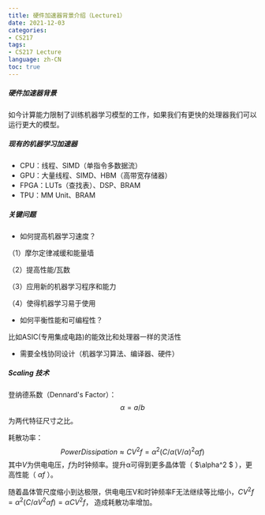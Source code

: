 ```yaml
---
title: 硬件加速器背景介绍（Lecture1）
date: 2021-12-03
categories:
- CS217
tags:
- CS217 Lecture
language: zh-CN
toc: true
---
```


##### 硬件加速器背景

​	如今计算能力限制了训练机器学习模型的工作，如果我们有更快的处理器我们可以运行更大的模型。

##### 现有的机器学习加速器

- CPU：线程、SIMD（单指令多数据流）
- GPU：大量线程、SIMD、HBM（高带宽存储器）
- FPGA：LUTs（查找表）、DSP、BRAM
- TPU：MM Unit、BRAM

<!--more-->

##### 关键问题

- 如何提高机器学习速度？

（1）摩尔定律减缓和能量墙

（2）提高性能/瓦数

（3）应用新的机器学习程序和能力

（4）使得机器学习易于使用

- 如何平衡性能和可编程性？

比如ASIC(专用集成电路)的能效比和处理器一样的灵活性

- 需要全栈协同设计（机器学习算法、编译器、硬件）

##### Scaling 技术

登纳德系数（Dennard's Factor）：
$$
\alpha=a/b
$$
 为两代特征尺寸之比。

耗散功率：
$$
Power Dissipation\approx CV^2f=\alpha^2(C/\alpha(V/\alpha)^2\alpha f)
$$
其中$V$为供电电压，$f$为时钟频率。提升α可得到更多晶体管（ $\alpha^2 $ ），更高性能（ $\alpha f$ ）。

随着晶体管尺度缩小到达极限，供电电压V和时钟频率F无法继续等比缩小，$CV^2f=\alpha^2(C/\alpha V^2\alpha f)=\alpha CV^2f$， 造成耗散功率增加。

